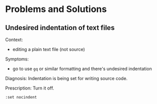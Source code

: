 # Problems and Solutions

## Undesired indentation of text files

Context:
- editing a plain text file (not source)

Symptoms:
- go to use `gq` or similar formatting and there's undesired indentation

Diagnosis:
Indentation is being set for writing source code.

Prescription:
Turn it off.

```
:set nocindent
```
